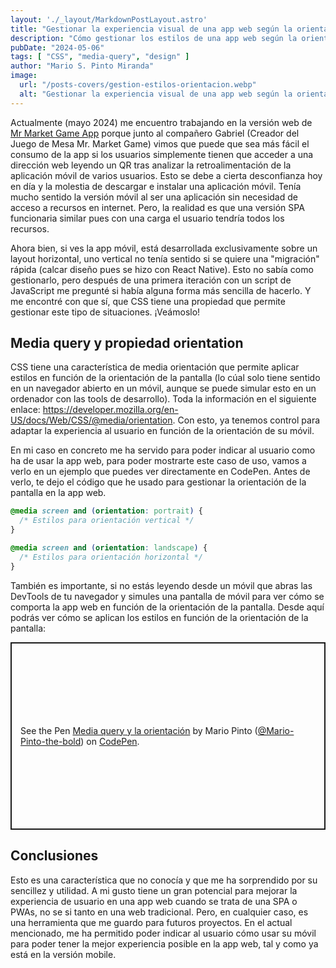 ```yaml
---
layout: './_layout/MarkdownPostLayout.astro'
title: "Gestionar la experiencia visual de una app web según la orientación de un móvil"  # Ensure this is a string
description: "Cómo gestionar los estilos de una app web según la orientación de un móvil" 
pubDate: "2024-05-06"
tags: [ "CSS", "media-query", "design" ]
author: "Mario S. Pinto Miranda"
image:
  url: "/posts-covers/gestion-estilos-orientacion.webp"
  alt: "Gestionar la experiencia visual de una app web según la orientación de un móvil"
---
```


Actualmente (mayo 2024) me encuentro trabajando en la versión web de 
[Mr Market Game App](https://play.google.com/store/apps/details?id=com.mario.pinto95.mrmarketapp&hl=es_US) 
porque junto al compañero Gabriel (Creador del Juego de Mesa Mr. Market Game) 
vimos que puede que sea más fácil el consumo de la app si los usuarios simplemente tienen que acceder a
una dirección web leyendo un QR tras analizar la retroalimentación de la aplicación móvil de varios usuarios.
Esto se debe a cierta desconfianza hoy en día y la molestia de descargar e instalar una aplicación móvil.
Tenía mucho sentido la versión móvil al ser una aplicación sin necesidad de acceso a recursos en internet.
Pero, la realidad es que una versión SPA funcionaria similar pues con una carga el usuario tendría todos los
recursos. 

Ahora bien, si ves la app móvil, está desarrollada exclusivamente sobre un layout horizontal, uno vertical
no tenía sentido si se quiere una "migración" rápida (calcar diseño pues se hizo con React Native).
Esto no sabía como gestionarlo, pero después de una primera iteración con un script de JavaScript me pregunté
si había alguna forma más sencilla de hacerlo. Y me encontré con que sí, que CSS tiene una propiedad que permite
gestionar este tipo de situaciones. ¡Veámoslo!

## Media query y propiedad orientation

CSS tiene una característica de media orientación que permite aplicar estilos en función de la orientación
de la pantalla (lo cúal solo tiene sentido en un navegador abierto en un móvil, aunque se puede simular esto en un
ordenador con las tools de desarrollo). Toda la información en el siguiente enlace:
https://developer.mozilla.org/en-US/docs/Web/CSS/@media/orientation.
Con esto, ya tenemos control para adaptar la experiencia al usuario en función de la orientación de su móvil. 

En mi caso en concreto me ha servido para poder indicar al usuario como ha de usar la app web,
para poder mostrarte este caso de uso, vamos a verlo en un ejemplo que puedes ver directamente en CodePen. 
Antes de verlo, te dejo el código que he usado para gestionar la orientación de la pantalla en la app web.

```css
@media screen and (orientation: portrait) {
  /* Estilos para orientación vertical */
}

@media screen and (orientation: landscape) {
  /* Estilos para orientación horizontal */
}
```

También es importante, si no estás leyendo desde un móvil que abras las DevTools de tu navegador y simules
una pantalla de móvil para ver cómo se comporta la app web en función de la orientación de la pantalla. Desde aquí
podrás ver cómo se aplican los estilos en función de la orientación de la pantalla:

<p class="codepen" data-height="600" data-theme-id="dark" data-default-tab="result" data-slug-hash="MWRNvQe" data-user="Mario-Pinto-the-bold" style="height: 300px; box-sizing: border-box; display: flex; align-items: center; justify-content: center; border: 2px solid; margin: 1em 0; padding: 1em;">
  <span>See the Pen <a href="https://codepen.io/Mario-Pinto-the-bold/pen/MWRNvQe">
  Media query y la orientación</a> by Mario Pinto (<a href="https://codepen.io/Mario-Pinto-the-bold">@Mario-Pinto-the-bold</a>)
  on <a href="https://codepen.io">CodePen</a>.</span>
</p>
<script async src="https://cpwebassets.codepen.io/assets/embed/ei.js"></script>

## Conclusiones

Esto es una característica que no conocía y que me ha sorprendido por su sencillez y utilidad.
A mi gusto tiene un gran potencial para mejorar la experiencia de usuario en una app web cuando se trata de una
SPA o PWAs, no se si tanto en una web tradicional. Pero, en cualquier caso, es una herramienta que me guardo
para futuros proyectos. En el actual mencionado, me ha permitido poder indicar al usuario cómo usar su móvil
para poder tener la mejor experiencia posible en la app web, tal y como ya está en la versión mobile.